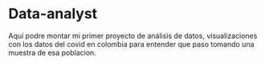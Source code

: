 # Data-analyst
Aquí podre montar mi primer proyecto de análisis de datos, visualizaciones con los datos del covid en colombia para entender que paso tomando una muestra de esa poblacion.
